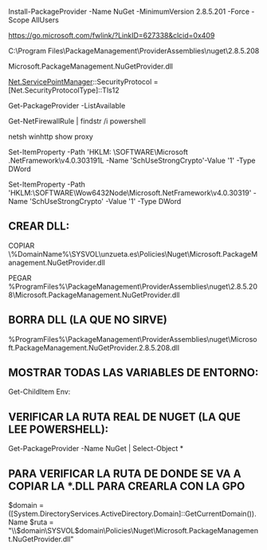 Install-PackageProvider -Name NuGet -MinimumVersion 2.8.5.201 -Force -Scope AllUsers

https://go.microsoft.com/fwlink/?LinkID=627338&clcid=0x409

C:\Program Files\PackageManagement\ProviderAssemblies\nuget\2.8.5.208

Microsoft.PackageManagement.NuGetProvider.dll



[Net.ServicePointManager]::SecurityProtocol = [Net.SecurityProtocolType]::Tls12


Get-PackageProvider -ListAvailable


[Net.ServicePointManager]::SecurityProtocol

Get-NetFirewallRule | findstr /i powershell

netsh winhttp show proxy


Set-ItemProperty -Path 'HKLM: \SOFTWARE\Microsoft \.NetFramework\v4.0.303191L -Name 'SchUseStrongCrypto'-Value '1' -Type DWord

Set-ItemProperty -Path 'HKLM:\SOFTWARE\Wow6432Node\Microsoft\.NetFramework\v4.0.30319' -Name 'SchUseStrongCrypto' -Value '1' -Type DWord



CREAR DLL:
----------
COPIAR
\\%DomainName%\SYSVOL\unzueta.es\Policies\Nuget\Microsoft.PackageManagement.NuGetProvider.dll

PEGAR
%ProgramFiles%\PackageManagement\ProviderAssemblies\nuget\2.8.5.208\Microsoft.PackageManagement.NuGetProvider.dll

BORRA DLL (LA QUE NO SIRVE)
---------------------------
%ProgramFiles%\PackageManagement\ProviderAssemblies\nuget\Microsoft.PackageManagement.NuGetProvider.2.8.5.208.dll



MOSTRAR TODAS LAS VARIABLES DE ENTORNO:
--------------------------------------
Get-ChildItem Env:


VERIFICAR LA RUTA REAL DE NUGET (LA QUE LEE POWERSHELL):
-------------------------------------------------------
Get-PackageProvider -Name NuGet | Select-Object *


PARA VERIFICAR LA RUTA DE DONDE SE VA A COPIAR LA *.DLL PARA CREARLA CON LA GPO
--------------------------------------------------------------------------------
$domain = ([System.DirectoryServices.ActiveDirectory.Domain]::GetCurrentDomain()).Name
$ruta = "\\$domain\SYSVOL\$domain\Policies\Nuget\Microsoft.PackageManagement.NuGetProvider.dll"